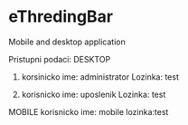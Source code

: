 # eThredingBar
Mobile and desktop application

Pristupni podaci: 
DESKTOP
1. korsinicko ime: administrator
   Lozinka: test

2. korisnicko ime: uposlenik
   Lozinka: test

MOBILE
 korisnicko ime: mobile
 lozinka:test

